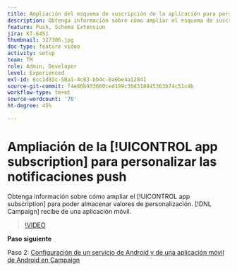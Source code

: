 ```yaml
---
title: Ampliación del esquema de suscripción de la aplicación para personalizar las notificaciones push
description: Obtenga información sobre cómo ampliar el esquema de suscripción de la aplicación para poder almacenar valores de personalización que Campaign recibe de una aplicación móvil.
feature: Push, Schema Extension
jira: KT-6451
thumbnail: 327306.jpg
doc-type: feature video
activity: setup
team: TM
role: Admin, Developer
level: Experienced
exl-id: 6cc1d83c-58a1-4c83-bb4c-8a6be4a12841
source-git-commit: f4e86b933660ced199c30d318445363b74c51c4b
workflow-type: tm+mt
source-wordcount: '70'
ht-degree: 45%

---
```


# Ampliación de la [!UICONTROL app subscription] para personalizar las notificaciones push

Obtenga información sobre cómo ampliar el [!UICONTROL app subscription] para poder almacenar valores de personalización. [!DNL Campaign] recibe de una aplicación móvil.

>[!VIDEO](https://video.tv.adobe.com/v/327306?quality=12&learn=on)

**Paso siguiente**

Paso 2: [Configuración de un servicio de Android y de una aplicación móvil de Android en Campaign](/help/tutorial-getting-started-with-push-notifications-for-android/configuring-an-android-service-in-campaign.md)
